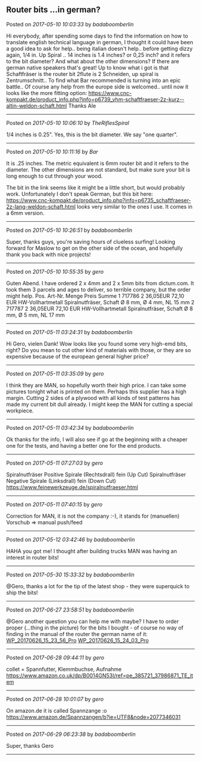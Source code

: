 ## Router bits ...in german?
Posted on *2017-05-10 10:03:33* by *badaboomberlin*

Hi everybody, after spending some days to find the information on how to translate english technical language in german, I thought it could have been a good idea to ask for help.. being italian doesn't help.. before getting dizzy again, 1/4 in. Up Spiral .. 14 inches is 1.4 inches? or 0,25 inch? and it refers to the bit diameter? And what about the other dimensions?  If there are german native speakers that's great! Up to know what i got is that Schaftfräser is the router bit 2flute is 2 Schneiden, up spiral is Zentrumschnitt.. To find what Bar recommended is turning into an epic battle.. Of course any help from the europe side is welcomed.. until now it looks like the more fitting option: https://www.cnc-kompakt.de/product_info.php?info=p6739_vhm-schaftfraeser-2z-kurz--altin-weldon-schaft.html Thanks Ale

---

Posted on *2017-05-10 10:06:10* by *TheRiflesSpiral*

1/4 inches is 0.25". Yes, this is the bit diameter. We say "one quarter".

---

Posted on *2017-05-10 10:11:16* by *Bar*

It is .25 inches. The metric equivalent is 6mm router bit and it refers to the diameter. The other dimensions are not standard, but make sure your bit is long enough to cut through your wood.

The bit in the link seems like it might be a little short, but would probably work. Unfortunately I don't speak German, but this bit here: https://www.cnc-kompakt.de/product_info.php?info=p6735_schaftfraeser-2z-lang-weldon-schaft.html looks very similar to the ones I use. It comes in a 6mm version.

---

Posted on *2017-05-10 10:26:51* by *badaboomberlin*

Super, thanks guys, you're saving hours of clueless surfing! Looking forward for Maslow to get on the other side of the ocean, and hopefully thank you back with nice projects!

---

Posted on *2017-05-10 10:55:35* by *gero*

Guten Abend. I have ordered 2 x 4mm and 2 x 5mm bits from dictum.com. It took them 3 parcels and ages to deliver, so terrible company, but the order might help.
Pos. 	Art-Nr. 	Menge 	Preis 	Summe
1 	717786 	2 	36,05EUR 	72,10 EUR
HW-Vollhartmetall Spiralnutfräser, Schaft Ø 8 mm, Ø 4 mm, NL 15 mm
2 	717787 	2 	36,05EUR 	72,10 EUR
HW-Vollhartmetall Spiralnutfräser, Schaft Ø 8 mm, Ø 5 mm, NL 17 mm

---

Posted on *2017-05-11 03:24:31* by *badaboomberlin*

Hi Gero, vielen Dank! Wow looks like you found some very high-emd bits, right? Do you mean to cut other kind of materials with those, or they are so expensive because of the european general higher price?

---

Posted on *2017-05-11 03:35:09* by *gero*

I think they are MAN, so hopefully worth their high price. I can take some pictures tonight what is printed on them. Perhaps this supplier has a high margin. Cutting 2 sides of a plywood with all kinds of test patterns has made my current bit dull already. I might keep the MAN for cutting a special workpiece.

---

Posted on *2017-05-11 03:42:34* by *badaboomberlin*

Ok thanks for the info, I will also see if go at the beginning with a cheaper one for the tests, and having a better one for the end products.

---

Posted on *2017-05-11 07:27:03* by *gero*

Spiralnutfräser Positive Spirale (Rechtsdrall) fein (Up Cut)
Spiralnutfräser Negative Spirale (Linksdrall) fein (Down Cut)
https://www.feinewerkzeuge.de/spiralnutfraeser.html

---

Posted on *2017-05-11 07:40:15* by *gero*

Correction for MAN, it is not the company :-), it stands for (manuellen) Vorschub => manual push/feed

---

Posted on *2017-05-12 03:42:46* by *badaboomberlin*

HAHA you got me! I thought after building trucks MAN was having an interest in router bits!

---

Posted on *2017-05-30 15:33:32* by *badaboomberlin*

@Gero, thanks a lot for the tip of the latest shop - they were superquick to ship the bits!

---

Posted on *2017-06-27 23:58:51* by *badaboomberlin*

@Gero another question you can help me with maybe?  I have to order proper (...thing in the picture) for the bits I bought - of course no way of finding in the manual of the router the german name of it: [WP_20170626_15_23_56_Pro](//muut.com/u/maslowcnc/s3/:maslowcnc:Hwxr:wp_20170626_15_23_56_pro.jpg.jpg)  [WP_20170626_15_24_03_Pro](//muut.com/u/maslowcnc/s3/:maslowcnc:5ySf:wp_20170626_15_24_03_pro.jpg.jpg)

---

Posted on *2017-06-28 09:44:11* by *gero*

collet = Spannfutter, Klemmbuchse, Aufnahme https://www.amazon.co.uk/dp/B0014GN53I/ref=pe_385721_37986871_TE_item

---

Posted on *2017-06-28 10:01:07* by *gero*

On amazon.de it is called Spannzange :o https://www.amazon.de/Spannzangen/b?ie=UTF8&node=2077346031

---

Posted on *2017-06-29 06:23:38* by *badaboomberlin*

Super, thanks Gero

---

